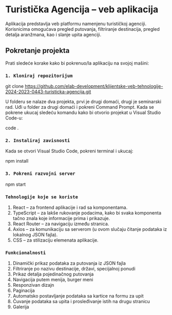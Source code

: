 # Turistička Agencija – veb aplikacija

Aplikacija predstavlja veb platformu namenjenu turističkoj agenciji. Korisnicima omogućava pregled putovanja, filtriranje destinacija, pregled detalja aranžmana, kao i slanje upita agenciji.

## Pokretanje projekta

Prati sledeće korake kako bi pokrenuo/la aplikaciju na svojoj mašini:

### `1. Kloniraj repozitorijum`

git clone https://github.com/elab-development/klijentske-veb-tehnologije-2024-2023-0443-turisticka-agencija.git

U folderu se nalaze dva projekta, prvi je drugi domaći, drugi je seminarski rad.
Uđi u folder za drugi domaći i pokreni Command Prompt.
Kada se pokrene ukucaj sledeću komandu kako bi otvorio projekat u Visual Studio Code-u:

code .

### `2. Instaliraj zavisnosti`

Kada se otvori Visual Studio Code, pokreni terminal i ukucaj:

npm install

### `3. Pokreni razvojni server`

npm start

### `Tehnologije koje se koriste`

1.	React – za frontend aplikacije i rad sa komponentama.
2.	TypeScript – za lakše rukovanje podacima, kako bi svaka komponenta tačno znala koje informacije prima i prikazuje.
3.	React Router – za navigaciju između stranica.
4.	Axios – za komunikaciju sa serverom (u ovom slučaju čitanje podataka iz lokalnog JSON fajla).
5.	CSS – za stilizaciju elemenata aplikacije.

### `Funkcionalnosti`

1.	Dinamički prikaz podataka za putovanja iz JSON fajla
2.	Filtriranje po nazivu destinacije, državi, specijalnoj ponudi
3.	Prikaz detalja pojedinačnog putovanja
4.	Navigacija putem menija, burger meni
5.	Responzivan dizajn
6.	Paginacija
7.	Automatsko postavljanje podataka sa kartice na formu za upit
8.	Čuvanje podataka sa upita i prosleđivanje istih na drugu stranicu
9.	Galerija
